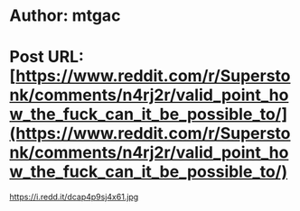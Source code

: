 # Author: mtgac
# Post URL: [https://www.reddit.com/r/Superstonk/comments/n4rj2r/valid_point_how_the_fuck_can_it_be_possible_to/](https://www.reddit.com/r/Superstonk/comments/n4rj2r/valid_point_how_the_fuck_can_it_be_possible_to/)


https://i.redd.it/dcap4p9sj4x61.jpg